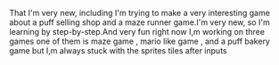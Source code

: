 That I'm very new, including I'm trying to make a very interesting game about a puff selling shop and a maze runner game.I'm very new, so I'm learning by step-by-step.And very fun
right now I,m working on three games one of them is maze game , mario like game , and a puff bakery game
but I,m always stuck with the sprites tiles after inputs
